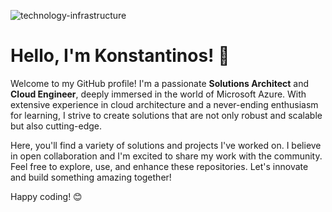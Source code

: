 
![technology-infrastructure](https://github.com/passadis/passadis/assets/53148138/34991a01-22df-4f89-837c-c443685a60f2)


# Hello, I'm Konstantinos! 👋

Welcome to my GitHub profile! I'm a passionate **Solutions Architect** and **Cloud Engineer**, deeply immersed in the world of Microsoft Azure. With extensive experience in cloud architecture and a never-ending enthusiasm for learning, I strive to create solutions that are not only robust and scalable but also cutting-edge.

Here, you'll find a variety of solutions and projects I've worked on. I believe in open collaboration and I'm excited to share my work with the community. Feel free to explore, use, and enhance these repositories. Let's innovate and build something amazing together!

Happy coding! 😊


<!--
**passadis/passadis** is a ✨ _special_ ✨ repository because its `README.md` (this file) appears on your GitHub profile.

Here are some ideas to get you started:

- 🔭 I’m currently working on ...
- 🌱 I’m currently learning ...
- 👯 I’m looking to collaborate on ...
- 🤔 I’m looking for help with ...
- 💬 Ask me about ...
- 📫 How to reach me: ...
- 😄 Pronouns: ...
- ⚡ Fun fact: ...
-->
